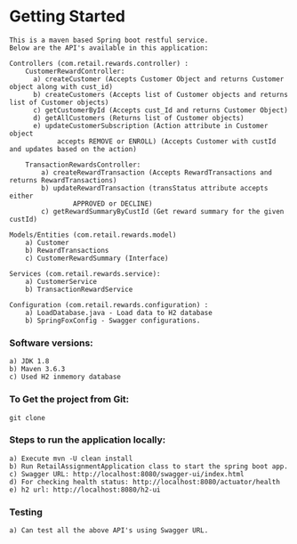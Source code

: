 # Getting Started
    This is a maven based Spring boot restful service.
    Below are the API's available in this application:

    Controllers (com.retail.rewards.controller) :
        CustomerRewardController:
          a) createCustomer (Accepts Customer Object and returns Customer object along with cust_id)
          b) createCustomers (Accepts list of Customer objects and returns list of Customer objects)
          c) getCustomerById (Accepts cust_Id and returns Customer Object)
          d) getAllCustomers (Returns list of Customer objects)
          e) updateCustomerSubscription (Action attribute in Customer object
                accepts REMOVE or ENROLL) (Accepts Customer with custId and updates based on the action)
    
        TransactionRewardsController:
            a) createRewardTransaction (Accepts RewardTransactions and returns RewardTransactions)
            b) updateRewardTransaction (transStatus attribute accepts either 
                    APPROVED or DECLINE) 
            c) getRewardSummaryByCustId (Get reward summary for the given custId)

    Models/Entities (com.retail.rewards.model)
        a) Customer
        b) RewardTransactions
        c) CustomerRewardSummary (Interface)

    Services (com.retail.rewards.service):
        a) CustomerService
        b) TransactionRewardService

    Configuration (com.retail.rewards.configuration) :
        a) LoadDatabase.java - Load data to H2 database
        b) SpringFoxConfig - Swagger configurations.

### Software versions:
    a) JDK 1.8
    b) Maven 3.6.3
    c) Used H2 inmemory database

### To Get the project from Git:
    git clone 

### Steps to run the application locally:

    a) Execute mvn -U clean install
    b) Run RetailAssignmentApplication class to start the spring boot app.
    c) Swagger URL: http://localhost:8080/swagger-ui/index.html
    d) For checking health status: http://localhost:8080/actuator/health
    e) h2 url: http://localhost:8080/h2-ui

### Testing

    a) Can test all the above API's using Swagger URL.

